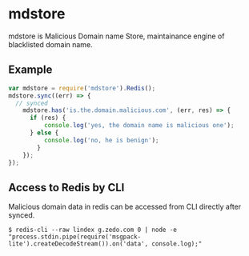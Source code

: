 mdstore
========================

mdstore is Malicious Domain name Store, maintainance engine of blacklisted domain name.


Example
----------

```js
var mdstore = require('mdstore').Redis();
mdstore.sync((err) => {
  // synced
	mdstore.has('is.the.domain.malicious.com', (err, res) => {
	  if (res) {
		  console.log('yes, the domain name is malicious one');
	  } else {
		  console.log('no, he is benign');
		}
	});
});
```



Access to Redis by CLI
-------------

Malicious domain data in redis can be accessed from CLI directly after synced.

```
$ redis-cli --raw lindex g.zedo.com 0 | node -e "process.stdin.pipe(require('msgpack-lite').createDecodeStream()).on('data', console.log);"
```
